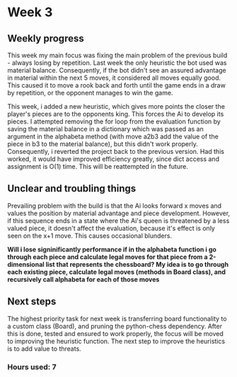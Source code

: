 # Week 3

## Weekly progress
This week my main focus was fixing the main problem of the previous build - always losing by repetition. Last week the only heuristic the bot used was material balance. Consequently, if the bot didn't see an assured advantage in material within the next 5 moves, it considered all moves equally good. This caused it to move a rook back and forth until the game ends in a draw by repetition, or the opponent manages to win the game.

This week, i added a new heuristic, which gives more points the closer the player's pieces are to the opponents king. This forces the Ai to develop its pieces. I attempted removing the for loop from the evaluation function by saving the material balance in a dictionary which was passed as an argument in the alphabeta method (with move a2b3 add the value of the piece in b3 to the material balance), but this didn't work properly. Consequently, i reverted the project back to the previous version. Had this worked, it would have improved efficiency greatly, since dict access and assignment is O(1) time. This will be reattempted in the future.

## Unclear and troubling things
Prevailing problem with the build is that the Ai looks forward x moves and values the position by material advantage and piece development. However, if this sequence ends in a state where the Ai's queen is threatened by a less valued piece, it doesn't affect the evaluation, because it's effect is only seen on the x+1 move. This causes occasional blunders.

**Will i lose signinificantly performance if in the alphabeta function i go through each piece and calculate legal moves for that piece from a 2-dimensional list that represents the chessboard? My idea is to go through each existing piece, calculate legal moves (methods in Board class), and recursively call alphabeta for each of those moves**

## Next steps
The highest priority task for next week is transferring board functionality to a custom class (Board), and pruning the python-chess dependency. After this is done, tested and ensured to work properly, the focus will be moved to improving the heuristic function. The next step to improve the heuristics is to add value to threats.

### Hours used: 7
